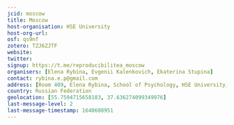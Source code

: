```yaml
---
jcid: moscow
title: Moscow
host-organisation: HSE University
host-org-url: 
osf: qs9nf
zotero: TZJ6ZJTF
website: 
twitter: 
signup: https://t.me/reproducibilitea_moscow
organisers: [Elena Rybina, Evgenii Kalenkovich, Ekaterina Stupina]
contact: rybina.e.p@gmail.com
address: [Room 409, Elena Rybina, School of Psychology, HSE University, 101000, Russia, Moscow, Armyanskiy per. 4, c2]
country: Russian Federation
geolocation: [55.7594715658183, 37.636274099349976]
last-message-level: 2
last-message-timestamp: 1640608951
---
```



